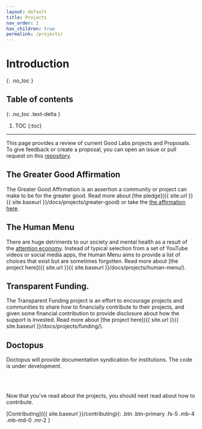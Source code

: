 ```yaml
---
layout: default
title: Projects
nav_order: 2
has_children: true
permalink: /projects/
---
```


# Introduction
{: .no_toc }

## Table of contents
{: .no_toc .text-delta }

1. TOC
{:toc}

---

This page provides a review of current Good Labs projects and Proposals. To give feedback or
create a proposal, you can open an issue or pull request on this [repository](https://www.github.com/good-labs/good-labs.github.io).

## The Greater Good Affirmation

The Greater Good Affirmation is an assertion a community or project can make to be for the greater good. Read more about [the pledge]({{ site.url }}{{ site.baseurl }}/docs/projects/greater-good) or take the [the affirmation here](https://good-labs.github.io/greater-good-affirmation/).


## The Human Menu

There are huge detriments to our society and mental health as a result of the [attention economy](https://humanetech.com/problem/). Instead
of typical selection from a set of YouTube videos or social media apps, the Human Menu aims to provide a list of choices that exist
but are sometimes forgotten. Read more about [the project here]({{ site.url }}{{ site.baseurl }}/docs/projects/human-menu/).


## Transparent Funding.

The Transparent Funding project is an effort to encourage projects and communities to share how to financially contribute to their projects, and given some financial contribution to provide disclosure about how the support is invested. Read more about [the project here]({{ site.url }}{{ site.baseurl }}/docs/projects/funding/).


## Doctopus

Doctopus will provide documentation syndication for institutions. The code is under development.

<br><br>

Now that you've read about the projects, you should next read about how to contribute.

[Contributing]({{ site.baseurl }}/contributing){: .btn .btn-primary .fs-5 .mb-4 .mb-md-0 .mr-2 }
